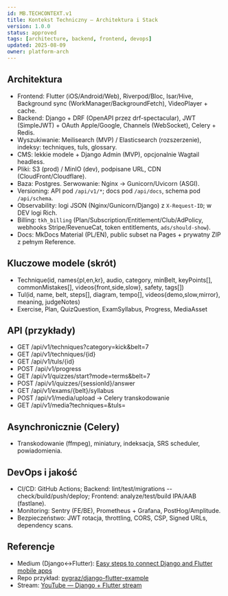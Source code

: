 ```yaml
---
id: MB.TECHCONTEXT.v1
title: Kontekst Techniczny — Architektura i Stack
version: 1.0.0
status: approved
tags: [architecture, backend, frontend, devops]
updated: 2025-08-09
owner: platform-arch
---
```


## Architektura
- Frontend: Flutter (iOS/Android/Web), Riverpod/Bloc, Isar/Hive, Background sync (WorkManager/BackgroundFetch), VideoPlayer + cache.
- Backend: Django + DRF (OpenAPI przez drf-spectacular), JWT (SimpleJWT) + OAuth Apple/Google, Channels (WebSocket), Celery + Redis.
- Wyszukiwanie: Meilisearch (MVP) / Elasticsearch (rozszerzenie), indeksy: techniques, tuls, glossary.
- CMS: lekkie modele + Django Admin (MVP), opcjonalnie Wagtail headless.
- Pliki: S3 (prod) / MinIO (dev), podpisane URL, CDN (CloudFront/Cloudflare).
- Baza: Postgres. Serwowanie: Nginx → Gunicorn/Uvicorn (ASGI).
 - Versioning: API pod `/api/v1/*`; docs pod `/api/docs`, schema pod `/api/schema`.
 - Observability: logi JSON (Nginx/Gunicorn/Django) z `X-Request-ID`; w DEV logi Rich.
 - Billing: `tkh_billing` (Plan/Subscription/Entitlement/Club/AdPolicy, webhooks Stripe/RevenueCat, token entitlements, `ads/should-show`).
 - Docs: MkDocs Material (PL/EN), public subset na Pages + prywatny ZIP z pełnym Reference.

## Kluczowe modele (skrót)
- Technique(id, names{pl,en,kr}, audio, category, minBelt, keyPoints[], commonMistakes[], videos{front,side,slow}, safety, tags[])
- Tul(id, name, belt, steps[], diagram, tempo[], videos{demo,slow,mirror}, meaning, judgeNotes)
- Exercise, Plan, QuizQuestion, ExamSyllabus, Progress, MediaAsset

## API (przykłady)
- GET /api/v1/techniques?category=kick&belt=7
- GET /api/v1/techniques/{id}
- GET /api/v1/tuls/{id}
- POST /api/v1/progress
- GET /api/v1/quizzes/start?mode=terms&belt=7
- POST /api/v1/quizzes/{sessionId}/answer
- GET /api/v1/exams/{belt}/syllabus
- POST /api/v1/media/upload → Celery transkodowanie
- GET /api/v1/media?techniques=<id>&tuls=<id>

## Asynchronicznie (Celery)
- Transkodowanie (ffmpeg), miniatury, indeksacja, SRS scheduler, powiadomienia.

## DevOps i jakość
- CI/CD: GitHub Actions; Backend: lint/test/migrations --check/build/push/deploy; Frontend: analyze/test/build IPA/AAB (fastlane).
- Monitoring: Sentry (FE/BE), Prometheus + Grafana, PostHog/Amplitude.
- Bezpieczeństwo: JWT rotacja, throttling, CORS, CSP, Signed URLs, dependency scans.

## Referencje
- Medium (Django↔Flutter): [Easy steps to connect Django and Flutter mobile apps](https://medium.com/django-unleashed/easy-steps-to-connect-django-and-flutter-mobile-apps-b80de633191a)
- Repo przykład: [pygraz/django-flutter-example](https://github.com/pygraz/django-flutter-example)
- Stream: [YouTube — Django + Flutter stream](https://www.youtube.com/watch?v=VnztChBw7Og)

